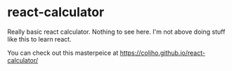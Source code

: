 # react-calculator
Really basic react calculator. Nothing to see here. I'm not above doing stuff like this to learn react.

You can check out this masterpeice at https://coljho.github.io/react-calculator/
